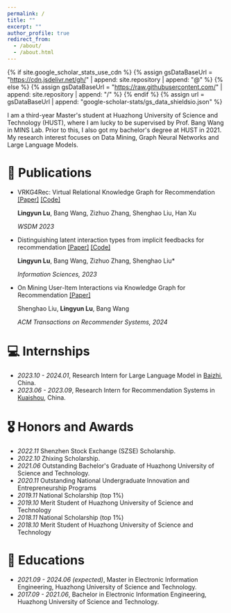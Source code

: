 ```yaml
---
permalink: /
title: ""
excerpt: ""
author_profile: true
redirect_from: 
  - /about/
  - /about.html
---
```


{% if site.google_scholar_stats_use_cdn %}
{% assign gsDataBaseUrl = "https://cdn.jsdelivr.net/gh/" | append: site.repository | append: "@" %}
{% else %}
{% assign gsDataBaseUrl = "https://raw.githubusercontent.com/" | append: site.repository | append: "/" %}
{% endif %}
{% assign url = gsDataBaseUrl | append: "google-scholar-stats/gs_data_shieldsio.json" %}

<span class='anchor' id='about-me'></span>

I am a third-year Master's student at Huazhong University of Science and Technology (HUST), where I am lucky to be supervised by Prof. Bang Wang in MINS Lab. Prior to this, I also got my bachelor's degree at HUST in 2021. My research interest focuses on Data Mining, Graph Neural Networks and Large Language Models.


# 📝 Publications

- VRKG4Rec: Virtual Relational Knowledge Graph for Recommendation [[Paper]](https://www.sciencedirect.com/science/article/abs/pii/S0020025523014196) [[Code]](https://github.com/lulu0913/RAGNN)

  **Lingyun Lu**, Bang Wang, Zizhuo Zhang, Shenghao Liu, Han Xu

  *WSDM 2023*


- Distinguishing latent interaction types from implicit feedbacks for recommendation [[Paper]](https://dl.acm.org/doi/abs/10.1145/3539597.3570482) [[Code]](https://github.com/lulu0913/RAGNN)

  **Lingyun Lu**, Bang Wang, Zizhuo Zhang, Shenghao Liu*

  *Information Sciences, 2023*


- On Mining User-Item Interactions via Knowledge Graph for Recommendation [[Paper]](https://dl.acm.org/doi/abs/10.1145/3638065)

  Shenghao Liu, **Lingyun Lu**, Bang Wang

  *ACM Transactions on Recommender Systems, 2024*


# 💻 Internships
- *2023.10 - 2024.01*, Research Intern for Large Language Model in [Baizhi](http://www.bzfar.com/), China.
- *2023.06 - 2023.09*, Research Intern for Recommendation Systems in [Kuaishou](https://www.kuaishou.com/en), China.


# 🎖 Honors and Awards
- *2022.11* Shenzhen Stock Exchange (SZSE) Scholarship.
- *2022.10* Zhixing Scholarship.
- *2021.06* Outstanding Bachelor's Graduate of Huazhong University of Science and Technology.
- *2020.11* Outstanding National Undergraduate Innovation and Entrepreneurship Programs
- *2019.11* National Scholarship (top 1%)
- *2019.10* Merit Student of Huazhong University of Science and Technology
- *2018.11* National Scholarship (top 1%)
- *2018.10* Merit Student of Huazhong University of Science and Technology


# 📖 Educations
- *2021.09 - 2024.06 (expected)*, Master in Electronic Information Engineering, Huazhong University of Science and Technology. 
- *2017.09 - 2021.06*, Bachelor in Electronic Information Engineering, Huazhong University of Science and Technology. 
